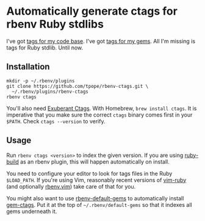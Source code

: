 # Automatically generate ctags for rbenv Ruby stdlibs

I've got [tags for my code base][Git Ctags].  I've got [tags for my
gems][gem-ctags].  All I'm missing is tags for Ruby stdlib.  Until now.

## Installation

    mkdir -p ~/.rbenv/plugins
    git clone https://github.com/tpope/rbenv-ctags.git \
      ~/.rbenv/plugins/rbenv-ctags
    rbenv ctags

You'll also need [Exuberant Ctags][].  With Homebrew, `brew install ctags`.
It is imperative that you make sure the correct `ctags` binary comes first in
your `$PATH`.  Check `ctags --version` to verify.

## Usage

Run `rbenv ctags <version>` to index the given version.  If you are using
[ruby-build][] as an rbenv plugin, this will happen automatically on install.

You need to configure your editor to look for tags files in the Ruby
`$LOAD_PATH`.  If you're using Vim, reasonably recent versions of [vim-ruby][]
(and optionally [rbenv.vim][]) take care of that for you.

You might also want to use [rbenv-default-gems][] to automatically install
[gem-ctags][].  Put it at the top of `~/.rbenv/default-gems` so that it
indexes all gems underneath it.

[Git Ctags]: http://tbaggery.com/2011/08/08/effortless-ctags-with-git.html
[gem-ctags]: https://github.com/tpope/gem-ctags
[Exuberant Ctags]: http://ctags.sourceforge.net/
[ruby-build]: https://github.com/sstephenson/ruby-build
[vim-ruby]: https://github.com/vim-ruby/vim-ruby
[rbenv.vim]: https://github.com/tpope/vim-rbenv
[rbenv-default-gems]: https://github.com/sstephenson/rbenv-default-gems
